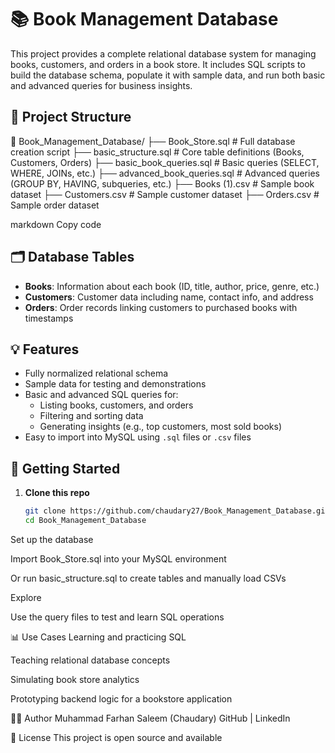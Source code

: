 # 📚 Book Management Database

This project provides a complete relational database system for managing books, customers, and orders in a book store. It includes SQL scripts to build the database schema, populate it with sample data, and run both basic and advanced queries for business insights.

## 🔧 Project Structure

📁 Book_Management_Database/
├── Book_Store.sql # Full database creation script
├── basic_structure.sql # Core table definitions (Books, Customers, Orders)
├── basic_book_queries.sql # Basic queries (SELECT, WHERE, JOINs, etc.)
├── advanced_book_queries.sql # Advanced queries (GROUP BY, HAVING, subqueries, etc.)
├── Books (1).csv # Sample book dataset
├── Customers.csv # Sample customer dataset
├── Orders.csv # Sample order dataset

markdown
Copy code

## 🗂️ Database Tables

- **Books**: Information about each book (ID, title, author, price, genre, etc.)
- **Customers**: Customer data including name, contact info, and address
- **Orders**: Order records linking customers to purchased books with timestamps

## 💡 Features

- Fully normalized relational schema
- Sample data for testing and demonstrations
- Basic and advanced SQL queries for:
  - Listing books, customers, and orders
  - Filtering and sorting data
  - Generating insights (e.g., top customers, most sold books)
- Easy to import into MySQL using `.sql` files or `.csv` files

## 🚀 Getting Started

1. **Clone this repo**
   ```bash
   git clone https://github.com/chaudary27/Book_Management_Database.git
   cd Book_Management_Database
Set up the database

Import Book_Store.sql into your MySQL environment

Or run basic_structure.sql to create tables and manually load CSVs

Explore

Use the query files to test and learn SQL operations

📊 Use Cases
Learning and practicing SQL

Teaching relational database concepts

Simulating book store analytics

Prototyping backend logic for a bookstore application

👨‍💻 Author
Muhammad Farhan Saleem (Chaudary)
GitHub | LinkedIn

📜 License
This project is open source and available  

